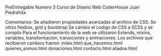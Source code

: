 PreEntregable Numero 3
Curso de Diseno Web
CoderHouse
Juan Piedrahita

Comentarios:
Se añadieron propiedades avanzadas al archivo de CSS.
Se utlizo flexbox, grid y bootstrap
Se cambio el codigo de CSS a SCSS y se compilo
Para el funcionamiento de la web se utilizaron Extends, mixins, variables, transformacion, transiciones y animaciones.
Los archivos que recibieron cambios fueron:
    index.html
    que_hacemos.html
    quienes_somos.html
    donaciones.html
    contacto.html
    aliados.html
